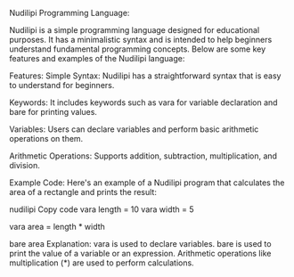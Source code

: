 Nudilipi Programming Language:

Nudilipi is a simple programming language designed for educational purposes. It has a minimalistic syntax and is intended to help beginners understand fundamental programming concepts. Below are some key features and examples of the Nudilipi language:

Features:
Simple Syntax: Nudilipi has a straightforward syntax that is easy to understand for beginners.

Keywords: It includes keywords such as vara for variable declaration and bare for printing values.

Variables: Users can declare variables and perform basic arithmetic operations on them.

Arithmetic Operations: Supports addition, subtraction, multiplication, and division.

Example Code:
Here's an example of a Nudilipi program that calculates the area of a rectangle and prints the result:

nudilipi
Copy code
vara length = 10
vara width = 5

vara area = length * width

bare area
Explanation:
vara is used to declare variables.
bare is used to print the value of a variable or an expression.
Arithmetic operations like multiplication (*) are used to perform calculations.